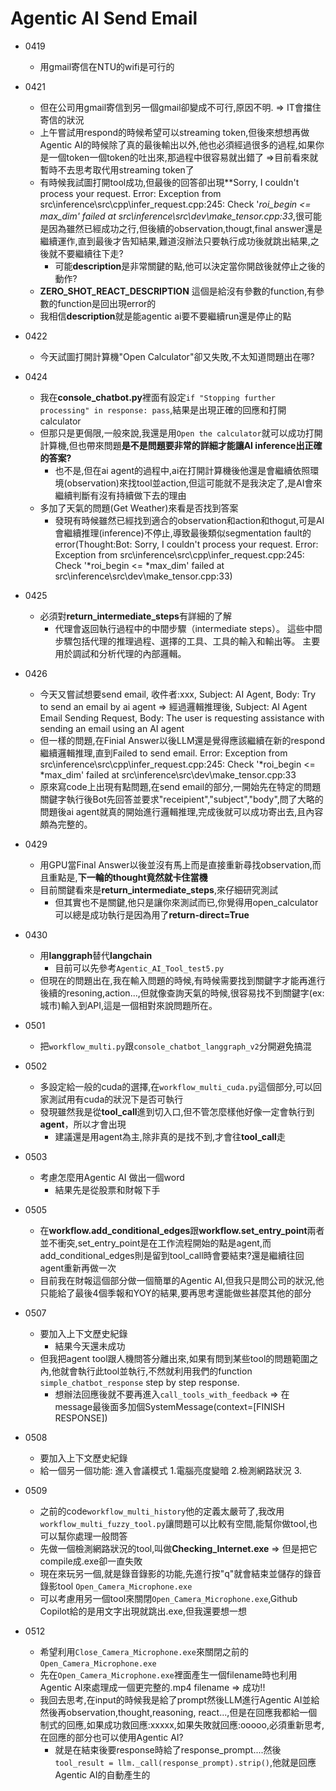 # Agentic AI Send Email


- 0419
    - 用gmail寄信在NTU的wifi是可行的
- 0421
    - 但在公司用gmail寄信到另一個gmail卻變成不可行,原因不明. => IT會擋住寄信的狀況
    - 上午嘗試用respond的時候希望可以streaming token,但後來想想再做Agentic AI的時候除了真的最後輸出以外,他也必須經過很多的過程,如果你是一個token一個token的吐出來,那過程中很容易就出錯了 =>目前看來就暫時不去思考取代用streaming token了
    - 有時候我試圖打開tool成功,但最後的回答卻出現**Sorry, I couldn't process your request. Error: Exception from src\inference\src\cpp\infer_request.cpp:245:
Check '*roi_begin <= *max_dim' failed at src\inference\src\dev\make_tensor.cpp:33**,很可能是因為雖然已經成功之行,但後續的observation,thougt,final answer還是繼續運作,直到最後才告知結果,難道沒辦法只要執行成功後就跳出結果,之後就不要繼續往下走?
        - 可能**description**是非常關鍵的點,他可以決定當你開啟後就停止之後的動作?
    - **ZERO_SHOT_REACT_DESCRIPTION** 這個是給沒有參數的function,有參數的function是回出現error的
    - 我相信**description**就是能agentic ai要不要繼續run還是停止的點
- 0422
    - 今天試圖打開計算機"Open Calculator"卻又失敗,不太知道問題出在哪?
- 0424
    - 我在**console_chatbot.py**裡面有設定```if "Stopping further processing" in response: pass```,結果是出現正確的回應和打開calculator
    - 但那只是更侷限,一般來說,我還是用```Open the calculator```就可以成功打開計算機,但也帶來問題**是不是問題要非常的詳細才能讓AI inference出正確的答案?**
        - 也不是,但在ai agent的過程中,ai在打開計算機後他還是會繼續依照環境(observation)來找tool並action,但這可能就不是我決定了,是AI會來繼續判斷有沒有持續做下去的理由
    - 多加了天氣的問題(Get Weather)來看是否找到答案
        - 發現有時候雖然已經找到適合的observation和action和thogut,可是AI會繼續推理(inference)不停止,導致最後類似segmentation fault的error(Thought:Bot: Sorry, I couldn't process your request. Error: Exception from src\inference\src\cpp\infer_request.cpp:245:
Check '*roi_begin <= *max_dim' failed at src\inference\src\dev\make_tensor.cpp:33)

- 0425
    - 必須對**return_intermediate_steps**有詳細的了解
        - 代理會返回執行過程中的中間步驟（intermediate steps）。
這些中間步驟包括代理的推理過程、選擇的工具、工具的輸入和輸出等。
主要用於調試和分析代理的內部邏輯。

- 0426
    - 今天又嘗試想要send email, 收件者:xxx, Subject: AI Agent, Body: Try to send an email by ai agent => 經過邏輯推理後, Subject: AI Agent Email Sending Request, Body: The user is requesting assistance with sending an email using an AI agent
    - 但一樣的問題,在Finial Answer以後LLM還是覺得應該繼續在新的respond繼續邏輯推理,直到Failed to send email. Error: Exception from src\inference\src\cpp\infer_request.cpp:245:
Check '*roi_begin <= *max_dim' failed at src\inference\src\dev\make_tensor.cpp:33
    - 原來寫code上出現有點問題,在send email的部分,一開始先在特定的問題關鍵字執行後Bot先回答並要求"receipient","subject","body",問了大略的問題後ai agent就真的開始進行邏輯推理,完成後就可以成功寄出去,且內容頗為完整的。
- 0429
    - 用GPU當Final Answer以後並沒有馬上而是直接重新尋找observation,而且重點是,**下一輪的thought竟然就卡住當機**
    - 目前關鍵看來是**return_intermediate_steps**,來仔細研究測試
        - 但其實也不是關鍵,他只是讓你來測試而已,你覺得用open_calculator可以總是成功執行是因為用了**return-direct=True**
- 0430
    - 用**langgraph**替代**langchain**
        - 目前可以先參考```Agentic_AI_Tool_test5.py```
    - 但現在的問題出在,我在輸入問題的時候,有時候需要找到關鍵字才能再進行後續的resoning,action...,但就像查詢天氣的時候,很容易找不到關鍵字(ex:城市)輸入到API,這是一個相對來說問題所在。
- 0501
    - 把```workflow_multi.py```跟```console_chatbot_langgraph_v2```分開避免搞混
- 0502    
    - 多設定給一般的cuda的選擇,在```workflow_multi_cuda.py```這個部分,可以回家測試用有cuda的狀況下是否可執行
    - 發現雖然我是從**tool_call**進到切入口,但不管怎麼樣他好像一定會執行到**agent**，所以才會出現
        - 建議還是用agent為主,除非真的是找不到,才會往**tool_call**走
- 0503
    - 考慮怎麼用Agentic AI 做出一個word
        - 結果先是從股票和財報下手

- 0505
    - 在**workflow.add_conditional_edges**跟**workflow.set_entry_point**兩者並不衝突,set_entry_point是在工作流程開始的點是agent,而add_conditional_edges則是留到tool_call時會要結束?還是繼續往回agent重新再做一次
    - 目前我在財報這個部分做一個簡單的Agentic AI,但我只是問公司的狀況,他只能給了最後4個季報和YOY的結果,要再思考還能做些甚麼其他的部分
- 0507
    - 要加入上下文歷史紀錄
        - 結果今天還未成功
    - 但我把agent tool跟人機問答分離出來,如果有問到某些tool的問題範圍之內,他就會執行此tool並執行,不然就利用我們的function ```simple_chatbot_response``` step by step response.
        - 想辦法回應後就不要再進入```call_tools_with_feedback``` => 在message最後面多加個SystemMessage(context=[FINISH RESPONSE])
- 0508
    - 要加入上下文歷史紀錄
    - 給一個另一個功能: 進入會議模式 1.電腦亮度變暗 2.檢測網路狀況 3.
- 0509
    - 之前的code```workflow_multi_history```他的定義太嚴苛了,我改用```workflow_multi_fuzzy_tool.py```讓問題可以比較有空間,能幫你做tool,也可以幫你處理一般問答
    - 先做一個檢測網路狀況的tool,叫做**Checking_Internet.exe** => 但是把它compile成.exe卻一直失敗
    - 現在來玩另一個,就是錄音錄影的功能,先進行按"q"就會結束並儲存的錄音錄影tool ```Open_Camera_Microphone.exe```
    - 可以考慮用另一個tool來關閉```Open_Camera_Microphone.exe```,Github Copilot給的是用文字出現就跳出.exe,但我還要想一想
- 0512
    - 希望利用```Close_Camera_Microphone.exe```來關閉之前的```Open_Camera_Microphone.exe```
    - 先在```Open_Camera_Microphone.exe```裡面產生一個filename時也利用Agentic AI來處理成一個更完整的.mp4 filename => 成功!!
    - 我回去思考,在input的時候我是給了prompt然後LLM進行Agentic AI並給然後再observation,thought,reasoning, react...,但是在回應我都給一個制式的回應,如果成功救回應:xxxxx,如果失敗就回應:ooooo,必須重新思考,在回應的部分也可以使用Agentic AI?
        - 就是在結束後要response時給了response_prompt....然後```tool_result = llm._call(response_prompt).strip()```,他就是回應Agentic AI的自動產生的
